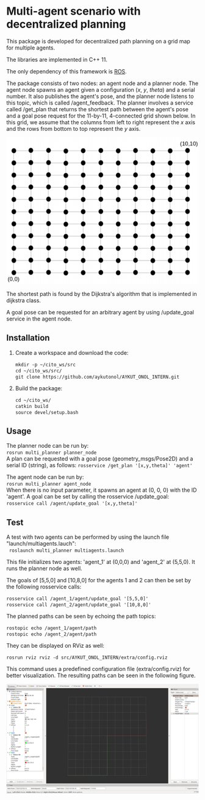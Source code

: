 # Multi-agent scenario with decentralized planning
This package is developed for decentralized path planning on a grid map for multiple agents.

The libraries are implemented in C++ 11.

The only dependency of this framework is [ROS](http://www.ros.org/install/).

The package consists of two nodes: an agent node and a planner node. The agent node spawns an agent given a configuration
(_x_, _y_, _theta_) and a serial number. It also publishes the agent's pose, and the planner node listens to this topic,
which is called /agent_feedback. The planner involves a service called /get_plan that returns the shortest path between the
agent's pose and a goal pose request for the 11-by-11, 4-connected grid shown below. In this grid, we assume that the 
columns from left to right represent the _x_ axis and the rows from bottom to top represent the _y_ axis. 

![](https://github.com/aykutonol/AYKUT_ONOL_INTERN/blob/master/extra/grid.png)

The shortest path is found by the Dijkstra's algorithm that is implemented in dijkstra class.

A goal pose can be requested for an arbitrary agent by using /update_goal service in the agent node.

## Installation
1. Create a workspace and download the code:  
    ```
    mkdir -p ~/cito_ws/src
    cd ~/cito_ws/src/
    git clone https://github.com/aykutonol/AYKUT_ONOL_INTERN.git
    ```  
2. Build the package:
    ```
    cd ~/cito_ws/
    catkin build
    source devel/setup.bash
    ```

## Usage
The planner node can be run by:  
`rosrun multi_planner planner_node`  
A plan can be requested with a goal pose (geometry_msgs/Pose2D) and a serial ID (string), as follows:
`rosservice /get_plan '[x,y,theta]' 'agent'`

The agent node can be run by:  
`rosrun multi_planner agent_node`  
When there is no input parameter, it spawns an agent at (0, 0, 0) with the ID 'agent'. A goal can be set by calling the
rosservice /update_goal:  
`rosservice call /agent/update_goal '[x,y,theta]'`

## Test
A test with two agents can be performed by using the launch file "launch/multiagents.lauch":  
` roslaunch multi_planner multiagents.launch`

This file initializes two agents: 'agent_1' at (0,0,0) and 'agent_2' at (5,5,0). It runs the planner node as well.

The goals of [5,5,0] and [10,8,0] for the agents 1 and 2 can then be set by the following rosservice calls:  
```
rosservice call /agent_1/agent/update_goal '[5,5,0]'
rosservice call /agent_2/agent/update_goal '[10,8,0]'
```

The planned paths can be seen by echoing the path topics:
```
rostopic echo /agent_1/agent/path
rostopic echo /agent_2/agent/path
```

They can be displayed on RViz as well:
```
rosrun rviz rviz -d src/AYKUT_ONOL_INTERN/extra/config.rviz
```
This command uses a predefined configuration file (extra/config.rviz) for better visualization. The resulting paths
can be seen in the following figure.

![](https://github.com/aykutonol/AYKUT_ONOL_INTERN/blob/master/extra/rviz_ss.png)
